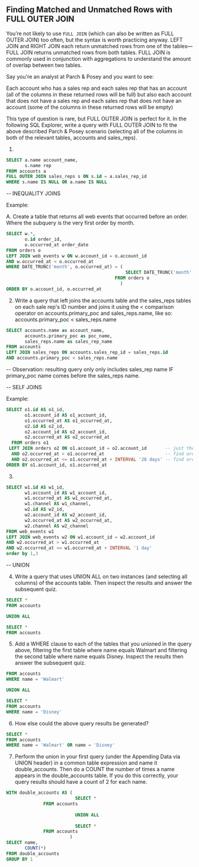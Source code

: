 ## Finding Matched and Unmatched Rows with FULL OUTER JOIN


You’re not likely to use `FULL JOIN` (which can also be written as FULL OUTER JOIN) too often, but the syntax is worth practicing anyway. LEFT JOIN and RIGHT JOIN each return unmatched rows from one of the tables—FULL JOIN returns unmatched rows from both tables. FULL JOIN is commonly used in conjunction with aggregations to understand the amount of overlap between two tables.

Say you're an analyst at Parch & Posey and you want to see:

Each account who has a sales rep and each sales rep that has an account (all of the columns in these returned rows will be full)
but also each account that does not have a sales rep and each sales rep that does not have an account (some of the columns in these returned rows will be empty)

This type of question is rare, but FULL OUTER JOIN is perfect for it. In the following SQL Explorer, write a query with FULL OUTER JOIN to fit the above described Parch & Posey scenario (selecting all of the columns in both of the relevant tables, accounts and sales_reps).

1. 
```sql
SELECT a.name account_name,
       s.name rep
FROM accounts a
FULL OUTER JOIN sales_reps s ON s.id = a.sales_rep_id
WHERE s.name IS NULL OR a.name IS NULL
```

-- INEQUALITY JOINS

Example:

A. Create a table that returns all web events that occurred before an order. Where the subquery is the very first order by month.

```sql
SELECT w.*,
       o.id order_id,
       o.occurred_at order_date
FROM orders o
LEFT JOIN web_events w ON w.account_id = o.account_id
AND w.occurred_at < o.occurred_at
WHERE DATE_TRUNC('month', o.occurred_at) = ( 
                                             SELECT DATE_TRUNC('month', MIN(o.occurred_at))
	                                     FROM orders o
                                           )
ORDER BY o.account_id, o.occurred_at
```


2. Write a query that left joins the accounts table and the sales_reps tables on each sale rep's ID number and joins it using the < comparison operator on accounts.primary_poc and sales_reps.name, like so: accounts.primary_poc < sales_reps.name	

```sql
SELECT accounts.name as account_name,
       accounts.primary_poc as poc_name,
       sales_reps.name as sales_rep_name
FROM accounts
LEFT JOIN sales_reps ON accounts.sales_rep_id = sales_reps.id
AND accounts.primary_poc < sales_reps.name
```
-- Observation: resulting query only only includes sales_rep name IF primary_poc name comes before the sales_reps name.

-- SELF JOINS

Example:
```sql
SELECT o1.id AS o1_id,
       o1.account_id AS o1_account_id,
       o1.occurred_at AS o1_occurred_at,
       o2.id AS o2_id,
       o2.account_id AS o2_account_id,
       o2.occurred_at AS o2_occurred_at
  FROM orders o1
 LEFT JOIN orders o2 ON o1.account_id = o2.account_id 	    -- just the same table 
  AND o2.occurred_at > o1.occurred_at                       -- find orders that happen after the original order was placed
  AND o2.occurred_at <= o1.occurred_at + INTERVAL '28 days' -- find orders where o2 is less than or equal to o1+28 days
ORDER BY o1.account_id, o1.occurred_at
```

3. 
```sql
SELECT w1.id AS w1_id,
       w1.account_id AS w1_account_id,
       w1.occurred_at AS w1_occurred_at,
       w1.channel AS w1_channel,
       w2.id AS w2_id,
       w2.account_id AS w2_account_id,
       w2.occurred_at AS w2_occurred_at,
       w2.channel AS w2_channel
FROM web_events w1
LEFT JOIN web_events w2 ON w1.account_id = w2.account_id
AND w2.occurred_at > w1.occurred_at
AND w2.occurred_at <= w1.occurred_at + INTERVAL '1 day'
order by 1,3
```


-- UNION

4. Write a query that uses UNION ALL on two instances (and selecting all columns) of the accounts table. Then inspect the results and answer the subsequent quiz.
```sql
SELECT *
FROM accounts

UNION ALL

SELECT *
FROM accounts
```


5. Add a WHERE clause to each of the tables that you unioned in the query above, filtering the first table where name equals Walmart and filtering the second table where name equals Disney. Inspect the results then answer the subsequent quiz.

```sql
FROM accounts
WHERE name = 'Walmart'

UNION ALL

SELECT *
FROM accounts
WHERE name = 'Disney'

```
6. How else could the above query results be generated?
```sql
SELECT * 
FROM accounts
WHERE name = 'Walmart' OR name = 'Disney'
```


7. Perform the union in your first query (under the Appending Data via UNION header) in a common table expression and name it double_accounts. Then do a COUNT the number of times a name appears in the double_accounts table. If you do this correctly, your query results should have a count of 2 for each name.
```sql
WITH double_accounts AS ( 
                          SELECT *
			  FROM accounts
			  
                          UNION ALL 
                      
                          SELECT *
			  FROM accounts
                        )
SELECT name,
       COUNT(*)
FROM double_accounts
GROUP BY 1
```



